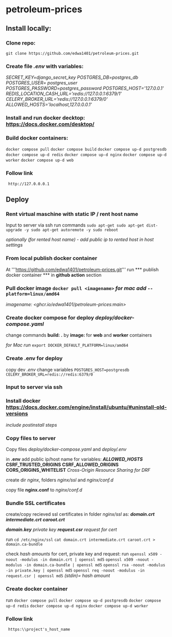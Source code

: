# petroleum-prices


## Install locally:
### Clone repo: 
```git clone https://github.com/edwa1401/petroleum-prices.git```


### Create file **_.env_** with variables:
_SECRET_KEY=django_secret_key_
_POSTGRES_DB=postgres_db_
_POSTGRES_USER= postgres_user_
_POSTGRES_PASSWORD=postgres_password_
_POSTGRES_HOST='127.0.0.1'_
_REDIS_LOCATION_CASH_URL='redis://127.0.0.1:6379/1'_
_CELERY_BROKER_URL='redis://127.0.0.1:6379/0'_
_ALLOWED_HOSTS='localhost,127.0.0.0.1'_

### Install and run **docker decktop**: https://docs.docker.com/desktop/

### Build docker containers:  

```docker compose pull```
```docker compose build```
```docker compose up-d postgresdb```
```docker compose up-d redis```
```docker compose up-d nginx```
```docker compose up-d worker```
```docker compose up-d web```

### Follow link
``` http://127.0.0.0.1```


## Deploy

### Rent virtual maschine with static IP / rent host name
Input to server via ssh
run commands ```sudo apt-get
sudo apt-get dist-upgrade -y
sudo apt-get autoremote -y
sudo reboot```

_optionally (for rented host name) - add public ip to rented host in host settings_

### From local publish docker container
At '''https://github.com/edwa1401/petroleum-prices.git''' run *** publish docker container ***
in **github action** section

### Pull docker image ```docker pull <imagename>``` _for mac add_ ```--platform=linux/amd64```
 _imagename: <ghcr.io/edwa1401/petroleum-prices:main>_

### Create docker compose for deploy _deploy/docker-compose.yaml_
change commands **build: .** by **image: <imagename>** for **web** and **worker** containers

_for Mac run_ ```export DOCKER_DEFAULT_PLATFORM=linux/amd64```

### Create .env for deploy
copy dev _.env_
change variables
```POSTGRES_HOST=postgresdb```
```CELERY_BROKER_URL=redis://redis:6379/0```

### Input to server via ssh

### Install docker https://docs.docker.com/engine/install/ubuntu/#uninstall-old-versions
_include postinstall steps_

###  Copy files to server

Copy files _deploy/docker-compose.yaml_  and _deploy/.env_

in **.env**  add public ip/host name for variables:
**_ALLOWED_HOSTS_**
**CSRF_TRUSTED_ORIGINS**
**CSRF_ALLOWED_ORIGINS**
**CORS_ORIGINS_WHITELIST** _Cross-Origin Resource Sharing for DRF_

create dir _nginx_, folders _nginx/ssl_ and _nginx/conf.d_

copy file **nginx.conf** to _nginx/conf.d_

### Bundle SSL certificates
create/copy recieved ssl certificates in folder _nginx/ssl_ as:
**_domain.crt_**
**_intermediate.crt_**
**_caroot.crt_**

**_domain.key_** _private key_
**_request.csr_** _request for cert_

run
```cd /etc/nginx/ssl```
```cat domain.crt intermediate.crt caroot.crt > domain.ca-bundle```

check _hash amounts_ for cert, private key and request:
run
```openssl x509 -noout -modulus -in domain.crt | openssl md5```
```openssl x509 -noout -modulus -in domain.ca-bundle | openssl md5```
```openssl rsa -noout -modulus -in private.key | openssl md5```
```openssl req -noout -modulus -in request.csr | openssl md5```
_(stdin)= hash amount_

### Create docker container
run
```docker compose pull```
```docker compose up-d postgresdb```
```docker compose up-d redis```
```docker compose up-d nginx```
```docker compose up-d worker```

### Follow link
``` https:\\project's_host_name```
